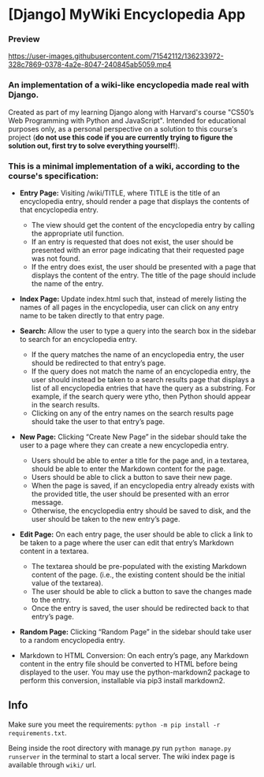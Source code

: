 # [Django] MyWiki Encyclopedia App

### Preview

https://user-images.githubusercontent.com/71542112/136233972-328c7869-0378-4a2e-8047-240845ab5059.mp4

### An implementation of a wiki-like encyclopedia made real with Django.

Created as part of my learning Django along with Harvard's course "CS50’s Web Programming with Python and JavaScript". Intended for educational purposes only, as a personal perspective on a solution to this course's project (**do not use this code if you are currently trying to figure the solution out, first try to solve everything yourself!**).

### This is a minimal implementation of a wiki, according to the course's specification:

* **Entry Page:** Visiting /wiki/TITLE, where TITLE is the title of an encyclopedia entry, should render a page that displays the contents of that encyclopedia entry.
  * The view should get the content of the encyclopedia entry by calling the appropriate util function.
  * If an entry is requested that does not exist, the user should be presented with an error page indicating that their requested page was not found.
  * If the entry does exist, the user should be presented with a page that displays the content of the entry. The title of the page should include the name of the entry.

* **Index Page:** Update index.html such that, instead of merely listing the names of all pages in the encyclopedia, user can click on any entry name to be taken directly to that entry page.

* **Search:** Allow the user to type a query into the search box in the sidebar to search for an encyclopedia entry.
  * If the query matches the name of an encyclopedia entry, the user should be redirected to that entry’s page.
  * If the query does not match the name of an encyclopedia entry, the user should instead be taken to a search results page that displays a list of all encyclopedia entries that have the query as a substring. For example, if the search query were ytho, then Python should appear in the search results.
  * Clicking on any of the entry names on the search results page should take the user to that entry’s page.

* **New Page:** Clicking “Create New Page” in the sidebar should take the user to a page where they can create a new encyclopedia entry.
  * Users should be able to enter a title for the page and, in a textarea, should be able to enter the Markdown content for the page.
  * Users should be able to click a button to save their new page.
  * When the page is saved, if an encyclopedia entry already exists with the provided title, the user should be presented with an error message.
  * Otherwise, the encyclopedia entry should be saved to disk, and the user should be taken to the new entry’s page.

* **Edit Page:** On each entry page, the user should be able to click a link to be taken to a page where the user can edit that entry’s Markdown content in a textarea.
  * The textarea should be pre-populated with the existing Markdown content of the page. (i.e., the existing content should be the initial value of the textarea).
  * The user should be able to click a button to save the changes made to the entry.
  * Once the entry is saved, the user should be redirected back to that entry’s page.

* **Random Page:** Clicking “Random Page” in the sidebar should take user to a random encyclopedia entry.

* Markdown to HTML Conversion: On each entry’s page, any Markdown content in the entry file should be converted to HTML before being displayed to the user. You may use the python-markdown2 package to perform this conversion, installable via pip3 install markdown2.

## Info
Make sure you meet the requirements: `python -m pip install -r requirements.txt`.

Being inside the root directory with manage.py run `python manage.py runserver` in the terminal to start a local server.
The wiki index page is available through `wiki/` url.
